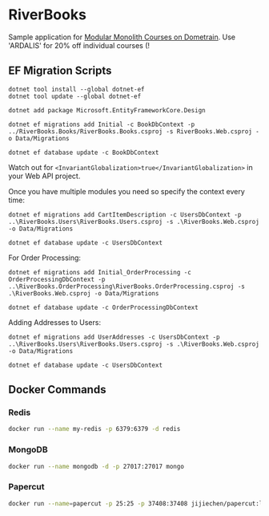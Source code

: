 # RiverBooks

Sample application for [Modular Monolith Courses on Dometrain](https://dometrain.com/author/steve-ardalis-smith/). Use 'ARDALIS' for 20% off individual courses (!

## EF Migration Scripts

```dotnetcli
dotnet tool install --global dotnet-ef
dotnet tool update --global dotnet-ef

dotnet add package Microsoft.EntityFrameworkCore.Design

dotnet ef migrations add Initial -c BookDbContext -p ../RiverBooks.Books/RiverBooks.Books.csproj -s RiverBooks.Web.csproj -o Data/Migrations

dotnet ef database update -c BookDbContext
```

Watch out for `<InvariantGlobalization>true</InvariantGlobalization>` in your Web API project.

Once you have multiple modules you need so specify the context every time:

```dotnetcli
dotnet ef migrations add CartItemDescription -c UsersDbContext -p ..\RiverBooks.Users\RiverBooks.Users.csproj -s .\RiverBooks.Web.csproj -o Data/Migrations

dotnet ef database update -c UsersDbContext
```

For Order Processing:

```dotnetcli
dotnet ef migrations add Initial_OrderProcessing -c OrderProcessingDbContext -p ..\RiverBooks.OrderProcessing\RiverBooks.OrderProcessing.csproj -s .\RiverBooks.Web.csproj -o Data/Migrations

dotnet ef database update -c OrderProcessingDbContext
```

Adding Addresses to Users:

```dotnetcli
dotnet ef migrations add UserAddresses -c UsersDbContext -p ..\RiverBooks.Users\RiverBooks.Users.csproj -s .\RiverBooks.Web.csproj -o Data/Migrations

dotnet ef database update -c UsersDbContext
```

## Docker Commands

### Redis

```bash
docker run --name my-redis -p 6379:6379 -d redis
```

### MongoDB

```bash
docker run --name mongodb -d -p 27017:27017 mongo
```

### Papercut

```bash
docker run --name=papercut -p 25:25 -p 37408:37408 jijiechen/papercut:latest -d
```
